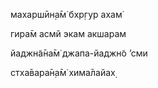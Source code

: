махаршӣн̣а̄м̇ бхр̣гур ахам̇

гира̄м асмй экам акшарам

йаджн̃а̄на̄м̇ джапа-йаджн̃о ’сми

стха̄вара̄н̣а̄м̇ хима̄лайах̣